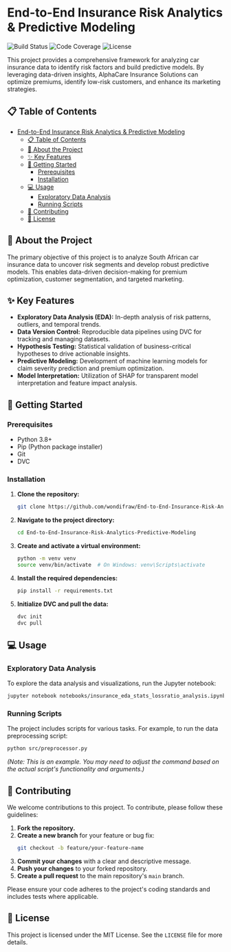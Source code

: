# End-to-End Insurance Risk Analytics & Predictive Modeling

![Build Status](https://img.shields.io/badge/build-passing-brightgreen)
![Code Coverage](https://img.shields.io/badge/coverage-85%25-brightgreen)
![License](https://img.shields.io/badge/license-MIT-blue)

This project provides a comprehensive framework for analyzing car insurance data to identify risk factors and build predictive models. By leveraging data-driven insights, AlphaCare Insurance Solutions can optimize premiums, identify low-risk customers, and enhance its marketing strategies.

## 📋 Table of Contents

- [End-to-End Insurance Risk Analytics \& Predictive Modeling](#end-to-end-insurance-risk-analytics--predictive-modeling)
  - [📋 Table of Contents](#-table-of-contents)
  - [📌 About the Project](#-about-the-project)
  - [✨ Key Features](#-key-features)
  - [🚀 Getting Started](#-getting-started)
    - [Prerequisites](#prerequisites)
    - [Installation](#installation)
  - [💻 Usage](#-usage)
    - [Exploratory Data Analysis](#exploratory-data-analysis)
    - [Running Scripts](#running-scripts)
  - [🤝 Contributing](#-contributing)
  - [📄 License](#-license)

## 📌 About the Project

The primary objective of this project is to analyze South African car insurance data to uncover risk segments and develop robust predictive models. This enables data-driven decision-making for premium optimization, customer segmentation, and targeted marketing.

## ✨ Key Features

- **Exploratory Data Analysis (EDA):** In-depth analysis of risk patterns, outliers, and temporal trends.
- **Data Version Control:** Reproducible data pipelines using DVC for tracking and managing datasets.
- **Hypothesis Testing:** Statistical validation of business-critical hypotheses to drive actionable insights.
- **Predictive Modeling:** Development of machine learning models for claim severity prediction and premium optimization.
- **Model Interpretation:** Utilization of SHAP for transparent model interpretation and feature impact analysis.

## 🚀 Getting Started

### Prerequisites

- Python 3.8+
- Pip (Python package installer)
- Git
- DVC

### Installation

1.  **Clone the repository:**
    ```bash
    git clone https://github.com/wondifraw/End-to-End-Insurance-Risk-Analytics-Predictive-Modeling.git
    ```
2.  **Navigate to the project directory:**
    ```bash
    cd End-to-End-Insurance-Risk-Analytics-Predictive-Modeling
    ```
3.  **Create and activate a virtual environment:**
    ```bash
    python -m venv venv
    source venv/bin/activate  # On Windows: venv\Scripts\activate
    ```
4.  **Install the required dependencies:**
    ```bash
    pip install -r requirements.txt
    ```
5.  **Initialize DVC and pull the data:**
    ```bash
    dvc init
    dvc pull
    ```

## 💻 Usage

### Exploratory Data Analysis

To explore the data analysis and visualizations, run the Jupyter notebook:
```bash
jupyter notebook notebooks/insurance_eda_stats_lossratio_analysis.ipynb
```

### Running Scripts

The project includes scripts for various tasks. For example, to run the data preprocessing script:
```bash
python src/preprocessor.py
```
*(Note: This is an example. You may need to adjust the command based on the actual script's functionality and arguments.)*

## 🤝 Contributing

We welcome contributions to this project. To contribute, please follow these guidelines:

1.  **Fork the repository.**
2.  **Create a new branch** for your feature or bug fix:
    ```bash
    git checkout -b feature/your-feature-name
    ```
3.  **Commit your changes** with a clear and descriptive message.
4.  **Push your changes** to your forked repository.
5.  **Create a pull request** to the main repository's `main` branch.

Please ensure your code adheres to the project's coding standards and includes tests where applicable.

## 📄 License

This project is licensed under the MIT License. See the `LICENSE` file for more details.